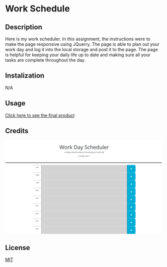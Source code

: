 # Work Schedule

## Description
Here is my work scheduler. In this assignment, the instructions were to make the page responsive using JQuerry. The page is able to plan out your work day and log it into the local storage and post it to the page. The page is helpful for keeping your daily life up to date and making sure all your tasks are complete throughout the day.
## Instalization
N/A

## Usage
[Click here to see the final product](https://crandonbruz.github.io/daily-schedule/)

## Credits
![Screenshot of the webpage](./assets/images/localhost_52330_index.html.png)

## License
[MIT](https://choosealicense.com/licenses/mit/)
